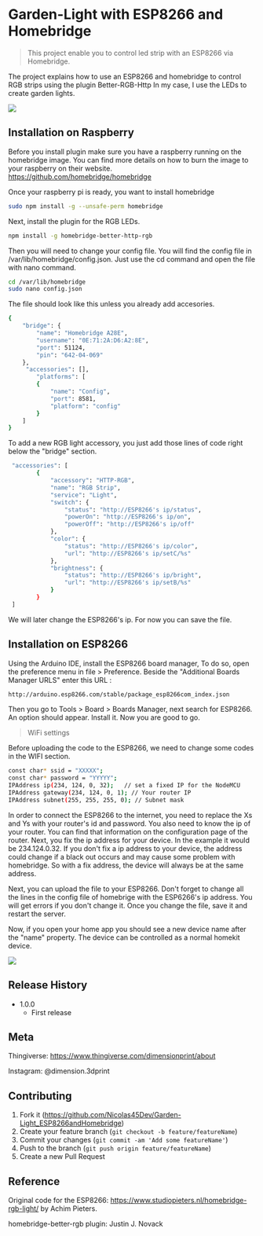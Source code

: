 # Garden-Light with ESP8266 and Homebridge
> This project enable you to control led strip with an ESP8266 via Homebridge.


The project explains how to use an ESP8266 and homebridge to control RGB strips using the plugin Better-RGB-Http
In my case, I use the LEDs to create garden lights.

![](Light1.png)

## Installation on Raspberry

Before you install plugin make sure you have a raspberry running on the homebridge image.
You can find more details on how to burn the image to your raspberry on their website. https://github.com/homebridge/homebridge

Once your raspberry pi is ready, you want to install homebridge

```sh
sudo npm install -g --unsafe-perm homebridge
```
Next, install the plugin for the RGB LEDs.

```sh
npm install -g homebridge-better-http-rgb
```
Then you will need to change your config file. You will find the config file in /var/lib/homebridge/config.json.
Just use the cd command and open the file with nano command.
```sh
cd /var/lib/homebridge
sudo nano config.json
```
The file should look like this unless you already add accesories. 
```sh
{
    "bridge": {
        "name": "Homebridge A28E",
        "username": "0E:71:2A:D6:A2:8E",
        "port": 51124,
        "pin": "642-04-069"
    },
     "accessories": [],
        "platforms": [
        {
            "name": "Config",
            "port": 8581,
            "platform": "config"
        }
    ]
}
```
To add a new RGB light accessory, you just add those lines of code right below the "bridge" section.
```sh
 "accessories": [
        {
            "accessory": "HTTP-RGB",
            "name": "RGB Strip",
            "service": "Light",
            "switch": {
                "status": "http://ESP8266's ip/status",
                "powerOn": "http://ESP8266's ip/on",
                "powerOff": "http://ESP8266's ip/off"
            },
            "color": {
                "status": "http://ESP8266's ip/color",
                "url": "http://ESP8266's ip/setC/%s"
            },
            "brightness": {
                "status": "http://ESP8266's ip/bright",
                "url": "http://ESP8266's ip/setB/%s"
            }
        }
 ]
```
We will later change the ESP8266's ip. For now you can save the file.

## Installation on ESP8266

Using the Arduino IDE, install the ESP8266 board manager, To do so, open the preference menu in file > Preference.
Beside the "Additional Boards Manager URLS" enter this URL : 
```sh
http://arduino.esp8266.com/stable/package_esp8266com_index.json
```
Then you go to Tools > Board > Boards Manager, next search for ESP8266. An option should appear. Install it.
Now you are good to go. 

> WiFi settings

Before uploading the code to the ESP8266, we need to change some codes in the WIFI section.
```sh
const char* ssid = "XXXXX";
const char* password = "YYYYY";
IPAddress ip(234, 124, 0, 32);   // set a fixed IP for the NodeMCU
IPAddress gateway(234, 124, 0, 1); // Your router IP
IPAddress subnet(255, 255, 255, 0); // Subnet mask
``` 

In order to connect the ESP8266 to the internet, you need to replace the Xs and Ys with your router's id and password.
You also need to know the ip of your router. You can find that information on the configuration page of the router.
Next, you fix the ip address for your device. In the example it would be 234.124.0.32. If you don't fix a ip address to your device,
the address could change if a black out occurs and may cause some problem with homebridge. So with a fix address, the device will always be at the same address.

Next, you can upload the file to your ESP8266. Don't forget to change all the lines in the config file of homebrige with the ESP6266's ip address.
You will get errors if you don't change it. Once you change the file, save it and restart the server.

Now, if you open your home app you should see a new device name after the "name" property.
The device can be controlled as a normal homekit device.

![](HomeApp.png)

## Release History

* 1.0.0
    * First release

## Meta

Thingiverse: https://www.thingiverse.com/dimensionprint/about

Instagram:  @dimension.3dprint


## Contributing

1. Fork it (https://github.com/Nicolas45Dev/Garden-Light_ESP8266andHomebridge)
2. Create your feature branch (`git checkout -b feature/featureName`)
3. Commit your changes (`git commit -am 'Add some featureName'`)
4. Push to the branch (`git push origin feature/featureName`)
5. Create a new Pull Request

<!-- Markdown link & img dfn's -->
## Reference
Original code for the ESP8266: https://www.studiopieters.nl/homebridge-rgb-light/ by Achim Pieters.

homebridge-better-rgb plugin: Justin J. Novack

